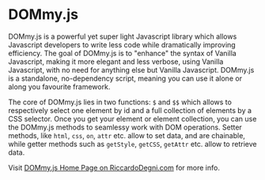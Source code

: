 # DOMmy.js

DOMmy.js is a powerful yet super light Javascript library which allows Javascript developers to write less code while dramatically improving efficiency. The goal of DOMmy.js is to "enhance" the syntax of Vanilla Javascript, making it more elegant and less verbose, using Vanilla Javascript, with no need for anything else but Vanilla Javascript. DOMmy.js is a standalone, no-dependency script, meaning you can use it alone or along you favourite framework.

The core of DOMmy.js lies in two functions: `$` and `$$` which allows to respectively select one element by id and a full collection of elements by a CSS selector. Once you get your element or element collection, you can use the DOMmy.js methods to seamlessy work with DOM operations. Setter methods, like `html`, `css`, `on`, `attr` etc. allow to set data, and are chainable, while getter methods such as `getStyle`, `getCSS`, `getAttr` etc. allow to retrieve data.

Visit [DOMmy.js Home Page on RiccardoDegni.com](https://www.riccardodegni.com/projects/dommy) for more info.

